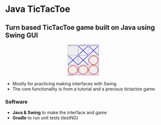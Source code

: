 # Java TicTacToe

## Turn based TicTacToe game built on Java using Swing GUI 

<p align = 'center'>
    <img src="./screenshots/ttt.png" width="20%">
</p>


- Mostly for practicing making interfaces with Swing.
- The core functionality is from a tutorial and a previous tictactoe game.

### Software
- **Java & Swing** to make the interface and game
- **Gradle** to run unit tests (testNG)